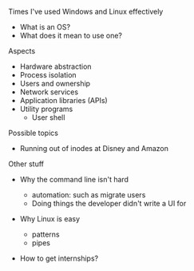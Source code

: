 Times I've used Windows and Linux effectively

- What is an OS?
- What does it mean to use one?

Aspects

- Hardware abstraction
- Process isolation
- Users and ownership
- Network services
- Application libraries (APIs)
- Utility programs
  - User shell

Possible topics

- Running out of inodes at Disney and Amazon

Other stuff

- Why the command line isn't hard
  - automation: such as migrate users
  - Doing things the developer didn't write a UI for
- Why Linux is easy
  - patterns
  - pipes

- How to get internships?
